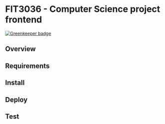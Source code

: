 # FIT3036 - Computer Science project frontend

[![Greenkeeper badge](https://badges.greenkeeper.io/dylanpinn/FIT3036-frontend.svg)](https://greenkeeper.io/)

## Overview

## Requirements

## Install

## Deploy

## Test
